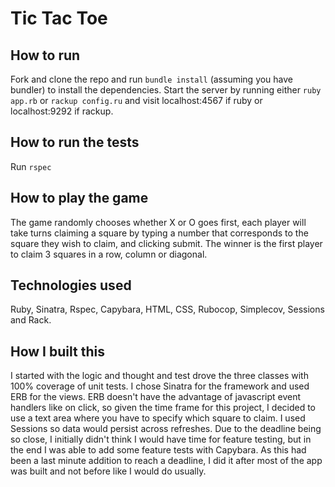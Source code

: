 # Tic Tac Toe

## How to run
Fork and clone the repo and run ```bundle install``` (assuming you have bundler) to install the dependencies. Start the server by running either ```ruby app.rb``` or ```rackup config.ru``` and visit localhost:4567 if ruby or localhost:9292 if rackup.

## How to run the tests
Run ```rspec```

## How to play the game
The game randomly chooses whether X or O goes first, each player will take turns claiming a square by typing a number that corresponds to the square they wish to claim, and clicking submit. The winner is the first player to claim 3 squares in a row, column or diagonal.

## Technologies used
Ruby, Sinatra, Rspec, Capybara,  HTML, CSS, Rubocop, Simplecov, Sessions and Rack.

## How I built this
I started with the logic and thought and test drove the three classes with 100% coverage of unit tests. I chose Sinatra for the framework and used ERB for the views. ERB doesn't have the advantage of javascript event handlers like on click, so given the time frame for this project, I decided to use a text area where you have to specify which square to claim. I used Sessions so data would persist across refreshes. Due to the deadline being so close, I initially didn't think I would have time for feature testing, but in the end I was able to add some feature tests with Capybara. As this had been a last minute addition to reach a deadline, I did it after most of the app was built and not before like I would do usually.
